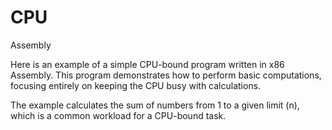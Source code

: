 # CPU
Assembly

Here is an example of a simple CPU-bound program written in x86 Assembly. This program demonstrates how to perform basic computations, focusing entirely on keeping the CPU busy with calculations.

The example calculates the sum of numbers from 1 to a given limit (n), which is a common workload for a CPU-bound task.

